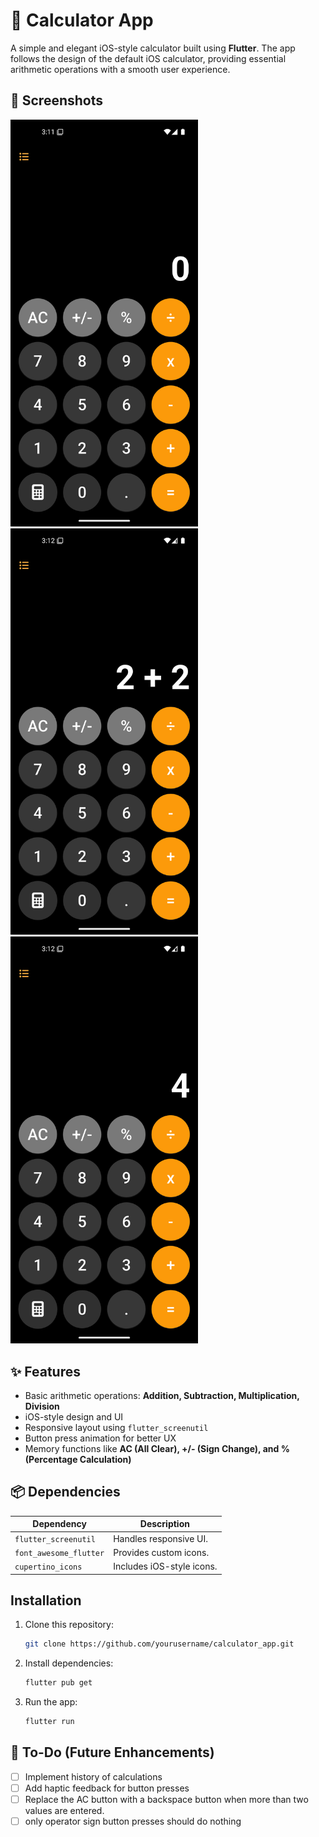 # 📱 Calculator App

A simple and elegant iOS-style calculator built using **Flutter**. The app follows the design of the default iOS calculator, providing essential arithmetic operations with a smooth user experience.


## 📱 Screenshots

<img src="app_screenshots/screenshot_one.png" width="300"> 
<img src="app_screenshots/screenshot_two.png" width="300"> 
<img src="app_screenshots/screenshot_three.png" width="300">


## ✨ Features

- Basic arithmetic operations: **Addition, Subtraction, Multiplication, Division**
- iOS-style design and UI
- Responsive layout using `flutter_screenutil`
- Button press animation for better UX
- Memory functions like **AC (All Clear), +/- (Sign Change), and % (Percentage Calculation)**


## 📦 Dependencies

| Dependency             | Description                   |
|------------------------|-------------------------------|
| `flutter_screenutil`   | Handles responsive UI.       |
| `font_awesome_flutter` | Provides custom icons.       |
| `cupertino_icons`      | Includes iOS-style icons.    |


## Installation

1. Clone this repository:
   ```sh
   git clone https://github.com/yourusername/calculator_app.git
   ```

2. Install dependencies:
   ```sh
   flutter pub get
   ```

3. Run the app:
   ```sh
   flutter run
   ```

## 📌 To-Do (Future Enhancements)

- [ ] Implement history of calculations
- [ ] Add haptic feedback for button presses
- [ ] Replace the AC button with a backspace button when more than two values are entered.
- [ ] only operator sign button presses should do nothing